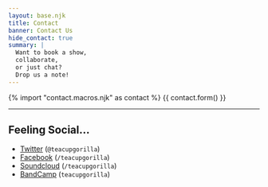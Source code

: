 ```yaml
---
layout: base.njk
title: Contact
banner: Contact Us
hide_contact: true
summary: |
  Want to book a show,
  collaborate,
  or just chat?
  Drop us a note!
---
```


{% import "contact.macros.njk" as contact %}
{{ contact.form() }}

------

## Feeling Social…

- [Twitter](https://twitter.com/teacupgorilla) (`@teacupgorilla`)
- [Facebook](https://facebook.com/teacupgorilla) (`/teacupgorilla`)
- [Soundcloud](https://soundcloud.com/teacupgorilla) (`/teacupgorilla`)
- [BandCamp](https://teacupgorilla.bandcamp.com/) (`teacupgorilla`)
